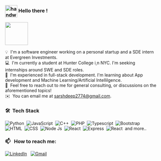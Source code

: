 
### <img alt="handwavegif" src="https://user-images.githubusercontent.com/39513876/112366216-8cfe7400-8cfe-11eb-8116-7d3dbae20e97.gif" width='40' align="center"/> Hello there ! 

<a href="https://arshdeeps.com/" target="_blank"><img src="https://bestanimations.com/media/earth/1404153328earth-spinning-rotating-animation-15.gif" width="75"></a> 


💡 &nbsp;I'm a software engineer working on a personal startup and a SDE intern at Evergreen Investments.\
💻 &nbsp;I'm currently a student at Hunter College i[
](https://i.pinimg.com/originals/f5/1b/32/f51b32d7580d266e620e3580c2b274d8.gif)n NYC. I'm seeking internships around SWE and SDE roles.\
🌱 &nbsp;I'm experienced in full-stack development. I'm learning about App development and Machine Learning/Artificial Intellilgence.\
💬 &nbsp;Feel free to reach out to me for general consulting, or discussions on the aforementioned topics!\
✉️ &nbsp;You can email me at sarshdeep2774@gmail.com.

### 🛠 &nbsp;Tech Stack

![Python](https://img.shields.io/badge/Python-14354C?style=for-the-badge&logo=python&logoColor=white)&nbsp;
![JavaScript](https://img.shields.io/badge/JavaScript-F7DF1E?style=for-the-badge&logo=javascript&logoColor=black)&nbsp;
![C++](https://img.shields.io/badge/C%2B%2B-00599C?style=for-the-badge&logo=c%2B%2B&logoColor=white)&nbsp;
![PHP](https://img.shields.io/badge/PHP-777BB4?style=for-the-badge&logo=php&logoColor=white)&nbsp;
![Typescript](https://img.shields.io/badge/TypeScript-007ACC?style=for-the-badge&logo=typescript&logoColor=white)&nbsp;
![Bootstrap](https://img.shields.io/badge/Bootstrap-563D7C?style=for-the-badge&logo=bootstrap&logoColor=white)\
![HTML](https://img.shields.io/badge/HTML5-E34F26?style=for-the-badge&logo=html5&logoColor=white)&nbsp;
![CSS](https://img.shields.io/badge/CSS3-1572B6?style=for-the-badge&logo=css3&logoColor=white)&nbsp;
![Node Js](https://img.shields.io/badge/Node.js-43853D?style=for-the-badge&logo=node.js&logoColor=white)&nbsp;
![React](https://img.shields.io/badge/React-20232A?style=for-the-badge&logo=react&logoColor=61DAFB)&nbsp;
![Express](https://img.shields.io/badge/Express.js-404D59?style=for-the-badge)&nbsp;
![React](https://img.shields.io/badge/Tailwind_CSS-38B2AC?style=for-the-badge&logo=tailwind-css&logoColor=white)&nbsp;
and more..


### 📫 &nbsp; How to reach me:


<a href="https://www.linkedin.com/in/arshdsingh"><img alt="LinkedIn" src="https://img.shields.io/badge/LinkedIn-0077B5?style=for-the-badge&logo=linkedin&logoColor=white"/></a> &nbsp;
<a href="mailto:sarshdeep2774@gmail.com"><img alt="Gmail" src="https://img.shields.io/badge/Gmail-D14836?style=for-the-badge&logo=gmail&logoColor=white" /></a> &nbsp;








